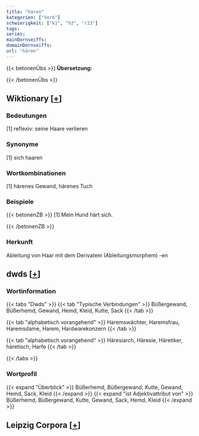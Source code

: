 ```yaml
---
title: "hären"
kategorien: ["Verb"]
schwierigkeit: ["k1", "h2", "r23"]
tags:
series:
mainDornseiffs:
domainDornseiffs:
url: "hären"
---
```


{{< betonenÜbs >}}
**Übersetzung:**  
  
{{< /betonenÜbs >}}

## Wiktionary [[+](https://de.wiktionary.org/wiki/hären)]

### Bedeutungen
[1] reflexiv: seine Haare verlieren  

### Synonyme
[1] sich haaren  

### Wortkombinationen
[1] härenes Gewand, härenes Tuch  

### Beispiele
{{< betonenZB >}}
[1] Mein Hund härt sich.  

{{< /betonenZB >}}
### Herkunft
Ableitung von Haar mit dem Derivatem (Ableitungsmorphem) -en  



## dwds [[+](https://www.dwds.de/wb/hären)]

### Wortinformation
{{< tabs "Dwds" >}}
{{< tab "Typische Verbindungen" >}}
Büßergewand, Büßerhemd, Gewand, Hemd, Kleid, Kutte, Sack
{{< /tab >}}

{{< tab "alphabetisch vorangehend" >}}
Haremswächter, Haremsfrau, Haremsdame, Harem, Hardwarekonzern
{{< /tab >}}

{{< tab "alphabetisch vorangehend" >}}
Häresiarch, Häresie, Häretiker, häretisch, Harfe
{{< /tab >}}

{{< /tabs >}}

### Wortprofil
{{< expand "Überblick" >}} Büßerhemd, Büßergewand, Kutte, Gewand, Hemd, Sack, Kleid {{< /expand >}}
{{< expand "ist Adjektivattribut von" >}} Büßerhemd, Büßergewand, Kutte, Gewand, Sack, Hemd, Kleid {{< /expand >}}

## Leipzig Corpora [[+](https://corpora.uni-leipzig.de/en/res?word=hären&corpusId=deu_newscrawl-public_2018)]

